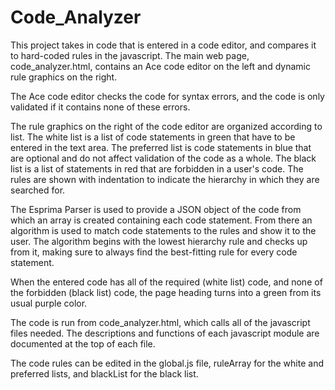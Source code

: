 Code_Analyzer
=============

This project takes in code that is entered in a code editor, and compares it to hard-coded rules in the javascript.
The main web page, code_analyzer.html, contains an Ace code editor on the left and dynamic rule graphics on the right.

The Ace code editor checks the code for syntax errors, and the code is only validated if it contains none of these errors.

The rule graphics on the right of the code editor are organized according to list.
The white list is a list of code statements in green that have to be entered in the text area.
The preferred list is code statements in blue that are optional and do not affect validation of the code as a whole.
The black list is a list of statements in red that are forbidden in a user's code.
The rules are shown with indentation to indicate the hierarchy in which they are searched for.

The Esprima Parser is used to provide a JSON object of the code from which an array is created containing each code statement.
From there an algorithm is used to match code statements to the rules and show it to the user.
The algorithm begins with the lowest hierarchy rule and checks up from it, making sure to always find the best-fitting rule for every code statement.

When the entered code has all of the required (white list) code, and none of the forbidden (black list) code, the page heading turns into a green from its usual purple color.

The code is run from code_analyzer.html, which calls all of the javascript files needed.
The descriptions and functions of each javascript module are documented at the top of each file.

The code rules can be edited in the global.js file, ruleArray for the white and preferred lists, and blackList for the black list.
